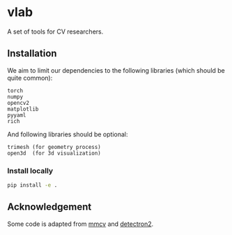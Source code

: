 # vlab

A set of tools for CV researchers.

## Installation

We aim to limit our dependencies to the following libraries (which should be quite common):

```
torch
numpy
opencv2
matplotlib
pyyaml
rich
```

And following libraries should be optional:

```
trimesh (for geometry process)
open3d  (for 3d visualization)
```

### Install locally

```bash
pip install -e .
```

## Acknowledgement

Some code is adapted from [mmcv](https://github.com/open-mmlab/mmcv/)
and [detectron2](https://github.com/facebookresearch/detectron2/).